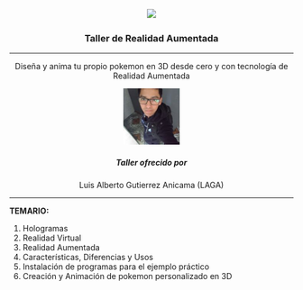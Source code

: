 
<p align="center">
<img src="https://raw.githubusercontent.com/LAGAxyz/Taller-RA/master/Pokemon%20Go.png" width="150">
</p>

<h3 align="center">Taller de Realidad Aumentada</h3>

------------

<p align="center">
Diseña y anima tu propio pokemon en 3D desde cero y con tecnología de Realidad Aumentada
</p>

<p align="center">
<img src="https://raw.githubusercontent.com/LAGAxyz/LAGAxyz/master/Foto%20(perfil).jpg" width="100">
</p>

<h5 align="center">Taller ofrecido por</h5>
<p align="center">Luis Alberto Gutierrez Anicama (LAGA)</p>

------------

**TEMARIO:**
1. Hologramas
2. Realidad Virtual
3. Realidad Aumentada
4. Características, Diferencias y Usos
5. Instalación de programas para el ejemplo práctico
6. Creación y Animación de pokemon personalizado en 3D
